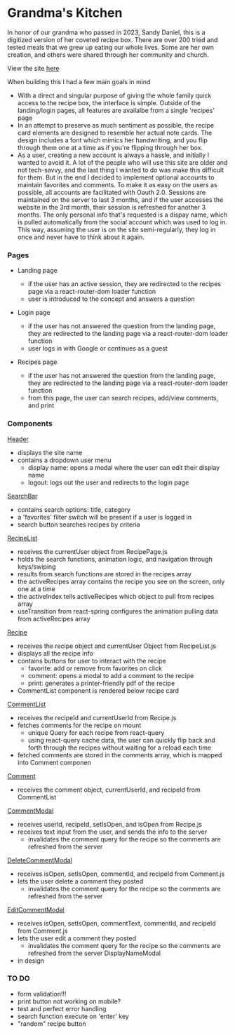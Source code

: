 # Grandma's Kitchen

In honor of our grandma who passed in 2023, Sandy Daniel, this is a digitized version of her coveted recipe box. There are over 200 tried and tested meals that we grew up eating our whole lives. Some are her own creation, and others were shared through her community and church. 

View the site [here](https://grandma-8ed4c.web.app/)

When building this I had a few main goals in mind
- With a direct and singular purpose of giving the whole family quick access to the recipe box, the interface is simple. Outside of the landing/login pages, all features are availalbe from a single 'recipes' page
- In an attempt to preserve as much sentiment as possible, the recipe card elements are designed to resemble her actual note cards. The design includes a font which mimics her handwriting, and you flip through them one at a time as if you're flipping through her box.
- As a user, creating a new account is always a hassle, and initially I wanted to avoid it. A lot of the people who will use this site are older and not tech-savvy, and the last thing I wanted to do was make this difficult for them. But in the end I decided to implement optional accounts to maintain favorites and comments. To make it as easy on the users as possible, all accounts are facilitated with Oauth 2.0. Sessions are maintained on the server to last 3 months, and if the user accesses the website in the 3rd month, their session is refreshed for another 3 months. The only personal info that's requested is a dispay name, which is pulled automatically from the social account which was used to log in. This way, assuming the user is on the site semi-regularly, they log in once and never have to think about it again.

### Pages
- Landing page
    - if the user has an active session, they are redirected to the recipes page via a react-router-dom loader function
    - user is introduced to the concept and answers a question

- Login page
    - if the user has not answered the question from the landing page, they are redirected to the landing page via a react-router-dom loader function
    -  user logs in with Google or continues as a guest

- Recipes page
    - if the user has not answered the question from the landing page, they are redirected to the landing page via a react-router-dom loader function
    - from this page, the user can search recipes, add/view comments, and print


### Components

[Header](./src/components/Header.js)
- displays the site name
- contains a dropdown user menu
    - display name: opens a modal where the user can edit their display name
    - logout: logs out the user and redirects to the login page

[SearchBar](./src/components/SearchBar.js)
- contains search options: title, category
- a 'favorites' filter switch will be present if a user is logged in 
- search button searches recipes by criteria

[RecipeList](./src/components/RecipeList.js)
- receives the currentUser object from RecipePage.js
- holds the search functions, animation logic, and navigation through keys/swiping
- results from search functions are stored in the recipes array
- the activeRecipes array contains the recipe you see on the screen, only one at a time
- the activeIndex tells activeRecipes which object to pull from recipes array
- useTransition from react-spring configures the animation pulling data from activeRecipes array

[Recipe](./src/components/Recipe.js)
- receives the recipe object and currentUser Object from RecipeList.js
- displays all the recipe info
- contains buttons for user to interact with the recipe
    - favorite: add or remove from favorites on click
    - comment: opens a modal to add a comment to the recipe
    - print: generates a printer-friendly pdf of the recipe
- CommentList component is rendered below recipe card

[CommentList](./src/components/comments/CommentList.js)
- receives the recipeId and currentUserId from Recipe.js
- fetches comments for the recipe on mount
    - unique Query for each recipe from react-query
    - using react-query cache data, the user can quickly flip back and forth through the recipes without waiting for a reload each time
- fetched comments are stored in the comments array, which is mapped into Comment componen

[Comment](./src/components/comments/Comment.js)
- receives the comment object, currentUserId, and recipeId from CommentList

[CommentModal](./src/components/comments/CommentModal.js)
- receives userId, recipeId, setIsOpen, and isOpen from Recipe.js
- receives text input from the user, and sends the info to the server
    - invalidates the comment query for the recipe so the comments are refreshed from the server

[DeleteCommentModal](./src/components/comments/DeleteCommentModal.js)
- receives isOpen, setIsOpen, commentId, and recipeId from Comment.js
- lets the user delete a comment they posted
    - invalidates the comment query for the recipe so the comments are refreshed from the server

[EditCommentModal](./src/components/comments/EditCommentModal.js)
- receives  isOpen, setIsOpen, commentText, commentId, and recipeId from Comment.js
- lets the user edit a comment they posted
    - invalidates the comment query for the recipe so the comments are refreshed from the server
DisplayNameModal
- in design

### TO DO

- form validation!!!
- print button not working on mobile?
- test and perfect error handling
- search function execute on 'enter' key
- "random" recipe button